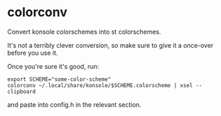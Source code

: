 # colorconv

Convert konsole colorschemes into st colorschemes.

It's not a terribly clever conversion, so make sure to give it a once-over
before you use it.

Once you're sure it's good, run:

    export SCHEME="some-color-scheme"
    colorconv ~/.local/share/konsole/$SCHEME.colorscheme | xsel --clipboard

and paste into config.h in the relevant section.
